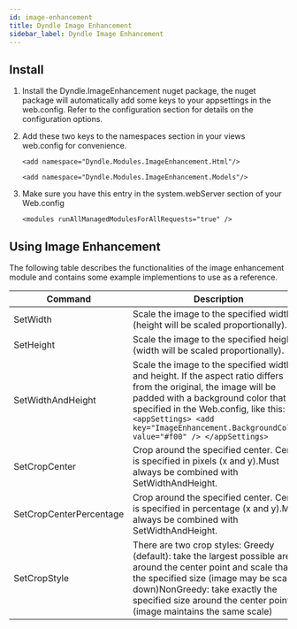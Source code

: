 ```yaml
---
id: image-enhancement
title: Dyndle Image Enhancement
sidebar_label: Dyndle Image Enhancement
---
```


## Install

1. Install the Dyndle.ImageEnhancement nuget package, the nuget package will automatically add some keys to your appsettings in the web.config. Refer to the configuration section for details on the configuration options.

2. Add these two keys to the namespaces section in your views web.config for convenience.

   `<add namespace="Dyndle.Modules.ImageEnhancement.Html"/>`

   `<add namespace="Dyndle.Modules.ImageEnhancement.Models"/>`

3. Make sure you have this entry in the system.webServer section of your Web.config

   `<modules runAllManagedModulesForAllRequests="true" />`

## Using Image Enhancement

The following table describes the functionalities of the image enhancement module and contains some example implementions to use as a reference.

| Command                 | Description                                                                                                                                                                                                                                                                                   | Example                                                                                                                                  |
| ----------------------- | --------------------------------------------------------------------------------------------------------------------------------------------------------------------------------------------------------------------------------------------------------------------------------------------- | ---------------------------------------------------------------------------------------------------------------------------------------- |
| SetWidth                | Scale the image to the specified width (height will be scaled proportionally).                                                                                                                                                                                                                | `<img src="@Model.Multimedia.Url.SetWidth(200)" />`                                                                                      |
| SetHeight               | Scale the image to the specified height (width will be scaled proportionally).                                                                                                                                                                                                                | `<img src="@Model.Multimedia.Url.SetHeight(200)" />`                                                                                     |
| SetWidthAndHeight       | Scale the image to the specified width and height. If the aspect ratio differs from the original, the image will be padded with a background color that is specified in the Web.config, like this: `<appSettings> <add key="ImageEnhancement.BackgroundColor" value="#f00" /> </appSettings>` | `<img src="@Model.Multimedia.Url.SetWidthAndHeight(300, 200)" />`                                                                        |
| SetCropCenter           | Crop around the specified center. Center is specified in pixels (x and y).Must always be combined with SetWidthAndHeight.                                                                                                                                                                     | `<img src="@Model.Multimedia.Url.SetWidthAndHeight(200, 200).SetCropCenter(110,100)" />`                                                 |
| SetCropCenterPercentage | Crop around the specified center. Center is specified in percentage (x and y).Must always be combined with SetWidthAndHeight.                                                                                                                                                                 | `<img src="@Model.Multimedia.Url.SetWidthAndHeight(200, 200).SetCropCenterPercentage(75,50)" />`                                         |
| SetCropStyle            | There are two crop styles: Greedy (default): take the largest possible area around the center point and scale that to the specified size (image may be scaled down)NonGreedy: take exactly the specified size around the center point (image maintains the same scale)                        | `<img src="@Model.Image.Multimedia.Url.SetWidthAndHeight(300, 200).SetCropCenterPercentage(75,50).SetCropStyle(CropStyle.NonGreedy)" />` |
